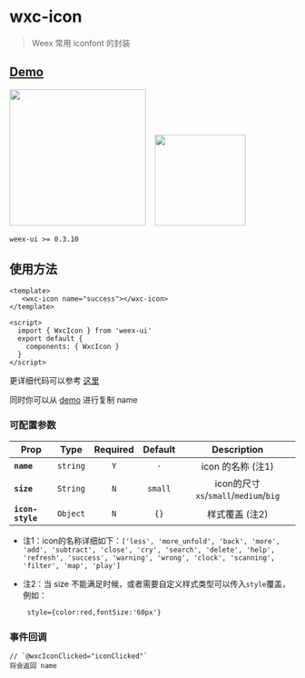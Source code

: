 # wxc-icon

> Weex 常用 iconfont 的封装

## [Demo](https://h5.m.taobao.com/trip/wx-detection-demo/icon/index.html?_wx_tpl=https%3A%2F%2Fh5.m.taobao.com%2Ftrip%2Fwx-detection-demo%2Ficon%2Findex.weex.js)

<img src="https://img.alicdn.com/tfs/TB1o3jDj_nI8KJjy0FfXXcdoVXa-562-1000.gif" width="240"/>&nbsp;&nbsp;&nbsp;&nbsp;<img src="https://img.alicdn.com/tfs/TB1_4S1j8TH8KJjy0FiXXcRsXXa-200-200.png" width="160"/>

`weex-ui >= 0.3.10`

## 使用方法

```vue
<template>
   <wxc-icon name="success"></wxc-icon>
</template>

<script>
  import { WxcIcon } from 'weex-ui'
  export default {
    components: { WxcIcon }
  }
</script>

```
更详细代码可以参考 [这里](https://github.com/apache/incubator-weex-ui/blob/master/icon/loading/index.vue)

同时你可以从 [demo](https://h5.m.taobao.com/trip/wx-detection-demo/icon/index.html?_wx_tpl=https%3A%2F%2Fh5.m.taobao.com%2Ftrip%2Fwx-detection-demo%2Ficon%2Findex.weex.js) 进行复制 name

### 可配置参数
| Prop | Type | Required | Default | Description |
| ---- |:----:|:---:|:-------:| :----------:|
| **`name`** | `string` | `Y` | `-` | icon 的名称 (注1)|
| **`size`** | `String` | `N` | `small` | icon的尺寸 `xs`/`small`/`medium`/`big`|
| **`icon-style`** | `Object` | `N` | `{}` |样式覆盖 (注2)|

- 注1：icon的名称详细如下：`['less', 'more_unfold', 'back', 'more', 'add', 'subtract', 'close', 'cry', 'search', 'delete', 'help', 'refresh', 'success', 'warning', 'wrong', 'clock', 'scanning', 'filter', 'map', 'play']`
- 注2：当 size 不能满足时候，或者需要自定义样式类型可以传入`style`覆盖，例如：

    ```
     style={color:red,fontSize:'60px'}
    ```

### 事件回调

```
// `@wxcIconClicked="iconClicked"`
将会返回 name
```

